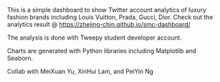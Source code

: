 This is a simple dashboard to show Twitter account analytics of luxury fashion brands including Louis Vuitton, Prada, Gucci, Dior.
Check out the analytics result @ https://zhejing-chin.github.io/smc-dashboard/

The analysis is done with Tweepy student developer account. 

Charts are generated with Python libraries including Matplotlib and Seaborn.

Collab with MeiXuan Yu, XinHui Lam, and PeiYin Ng
